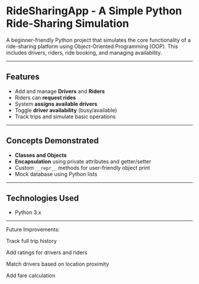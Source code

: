 # RideSharingApp - A Simple Python Ride-Sharing Simulation

A beginner-friendly Python project that simulates the core functionality of a ride-sharing platform using Object-Oriented Programming (OOP). This includes drivers, riders, ride booking, and managing availability.

---

## Features

- Add and manage **Drivers** and **Riders**
- Riders can **request rides**
- System **assigns available drivers**
- Toggle **driver availability** (busy/available)
- Track trips and simulate basic operations

---

## Concepts Demonstrated

- **Classes and Objects**
- **Encapsulation** using private attributes and getter/setter
- Custom `__repr__` methods for user-friendly object print
- Mock database using Python lists

---

## Technologies Used

- Python 3.x

---
Future Improvements:

Track full trip history

Add ratings for drivers and riders

Match drivers based on location proximity

Add fare calculation
